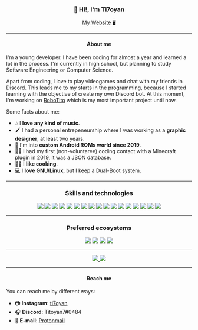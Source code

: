 <h3 align="center">👋 Hi!, I'm Ti7oyan</h3>

<p align="center">
  <a href="https://ti7oyan.github.io/" target="__blank">My Website 🖥</a>
</p>

---
<h4 align="center">About me</h4>
I'm a young developer. I have been coding for almost a year and learned a lot in the process. I'm currently in high school, but planning to study Software Engineering or Computer Science.  

Apart from coding, I love to play videogames and chat with my friends in Discord. This leads me to my starts in the programming, because I started learning with the objective of create my own Discord bot. At this moment, I'm working on [RoboTito](https://github.com/Ti7oyan/RoboTito) which is my most important project until now.  

Some facts about me:
- 🎶 I **love any kind of music**.
- 🖌 I had a personal entrepeneurship where I was working as a **graphic designer**, at least two years.
- 📱 I'm into **custom Android ROMs world since 2019**.
- 👨‍💻 I had my first (non-voluntaree) coding contact with a Minecraft plugin in 2019, it was a JSON database.
- 👨‍🍳 I **like cooking**.
- 💻 I **love GNU/Linux**, but I keep a Dual-Boot system.

---
<h3 align="center">Skills and technologies</h3>
<p align="center">
  <img src="https://img.shields.io/badge/HTML5-E34F26?style=for-the-badge&logo=html5&logoColor=white">
  <img src="https://img.shields.io/badge/CSS3-1572B6?style=for-the-badge&logo=css3&logoColor=white">
  <img src="https://img.shields.io/badge/JavaScript-F7DF1E?style=for-the-badge&logo=javascript&logoColor=black">
  <img src="https://img.shields.io/badge/TypeScript-007ACC?style=for-the-badge&logo=typescript&logoColor=white">
  <img src="https://img.shields.io/badge/Node.js-43853D?style=for-the-badge&logo=node.js&logoColor=white">
  <img src="https://img.shields.io/badge/npm-CB3837?style=for-the-badge&logo=npm&logoColor=white">
  <img src="https://img.shields.io/badge/Python-3776AB?style=for-the-badge&logo=python&logoColor=white">
  <img src="https://img.shields.io/badge/React-20232A?style=for-the-badge&logo=react&logoColor=61DAFB">
  <img src="https://img.shields.io/badge/Tailwind_CSS-38B2AC?style=for-the-badge&logo=tailwind-css&logoColor=white">
  <img src="https://img.shields.io/badge/Bootstrap-563D7C?style=for-the-badge&logo=bootstrap&logoColor=white">
  <img src="https://img.shields.io/badge/Webpack-8DD6F9?style=for-the-badge&logo=Webpack&logoColor=black">
  <img src="https://img.shields.io/badge/Vite-646CFF?style=for-the-badge&logo=Vite&logoColor=white">
  <img src="https://img.shields.io/badge/Next.js-000000?style=for-the-badge&logo=Next.js&logoColor=white">
  <img src="https://img.shields.io/badge/Code-007ACC?style=for-the-badge&logo=Visual%20Studio%20Code&logoColor=white">
  <img src="https://img.shields.io/badge/Figma-F24E1E?style=for-the-badge&logo=Figma&logoColor=white">
  <img src="https://img.shields.io/badge/Photoshop-31A8FF?style=for-the-badge&logo=Adobe%20Photoshop&logoColor=white">
  <img src="https://img.shields.io/badge/Premiere-9999FF?style=for-the-badge&logo=Adobe%20Premiere%20Pro&logoColor=white">
</p>
<hr />

<h3 align="center">Preferred ecosystems</h3>
<p align="center">
  <img src="https://img.shields.io/badge/Android-3DDC84?style=for-the-badge&logo=android&logoColor=white">
  <img src="https://img.shields.io/badge/Debian-A81D33?style=for-the-badge&logo=debian&logoColor=white">
  <img src="https://img.shields.io/badge/Arch_Linux-1793D1?style=for-the-badge&logo=arch-linux&logoColor=white">
  <img src="https://img.shields.io/badge/Linux-FCC624?style=for-the-badge&logo=Linux&logoColor=black">
</p>

---
<p align="center">
  <a href="https://github.com/anuraghazra/github-readme-stats">
    <img src="https://github-readme-stats.vercel.app/api?username=Ti7oyan&theme=dark&show_icons=true">
  </a>
  <a href="https://github.com/anuraghazra/github-readme-stats">
    <img src="https://github-readme-stats.vercel.app/api/top-langs/?username=Ti7oyan&theme=dark">
  </a>
</p>

---
<h4 align="center">Reach me</h4>

You can reach me by different ways:
- 📷 **Instagram**: [ti7oyan](https://instagram.com/ti7oyan)
- 🎧 **Discord**: Titoyan7#0484
- 📨 **E-mail**: [Protonmail](mailto:ticiano.morvan@protonmail.com)
